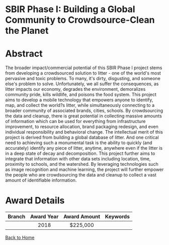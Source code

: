 
SBIR Phase I: Building a Global Community to Crowdsource-Clean the Planet
=========================================================================

# Abstract


The broader impact/commercial potential of this SBIR Phase I project stems from developing a crowdsourced solution to litter - one of the world's most pervasive and toxic problems. To many, it's dirty, disgusting, and someone else's problem to solve. Unfortunately, we all suffer the consequences, as litter impacts our economy, degrades the environment, demoralizes community pride, kills wildlife, and poisons the food system. This project aims to develop a mobile technology that empowers anyone to identify, map, and collect the world?s litter, while simultaneously connecting to a broader community of associated brands, cities, schools. By crowdsourcing the data and cleanup, there is great potential in collecting massive amounts of information which can be used for everything from infrastructure improvement, to resource allocation, brand packaging redesign, and even individual responsibility and behavioral change. The intellectual merit of this project is derived from building a global database of litter. And one critical need to achieving such a monumental task is the ability to quickly (and accurately) identify any piece of litter, anytime, anywhere even if the litter is in a deep state of decay and decomposition. This project further aims to integrate that information with other data sets including location, time, proximity to schools, and the watershed. By leveraging technologies such as image recognition and machine learning, the project will further empower the people who are crowdsourcing the data and cleanup to collect a vast amount of identifiable information.  

# Award Details

|Branch|Award Year|Award Amount|Keywords|
| :---: | :---: | :---: | :---: |
||2018|$225,000||
  
  


[Back to Home](https://github.com/chrischow/dod_sbir_awards/Reports/JT/#349)